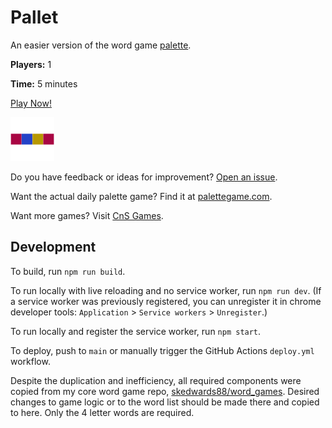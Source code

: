 # Pallet

An easier version of the word game [palette](https://palettegame.com/).

**Players:** 1

**Time:** 5 minutes

[Play Now!](https://palletgame.com/)

<img src="src/images/icon_512.png" alt="game icon" width="70"/>

Do you have feedback or ideas for improvement? [Open an issue](https://github.com/skedwards88/palette/issues/new).

Want the actual daily palette game? Find it at [palettegame.com](https://palettegame.com/).

Want more games? Visit [CnS Games](https://skedwards88.github.io/portfolio/).

## Development

To build, run `npm run build`.

To run locally with live reloading and no service worker, run `npm run dev`. (If a service worker was previously registered, you can unregister it in chrome developer tools: `Application` > `Service workers` > `Unregister`.)

To run locally and register the service worker, run `npm start`.

To deploy, push to `main` or manually trigger the GitHub Actions `deploy.yml` workflow.

Despite the duplication and inefficiency, all required components were copied from my core word game repo, [skedwards88/word_games](https://github.com/skedwards88/word_games). Desired changes to game logic or to the word list should be made there and copied to here. Only the 4 letter words are required.
